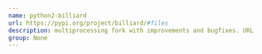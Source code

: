 ```yaml
---
name: python2-billiard
url: https://pypi.org/project/billiard/#files
description: multiprocessing fork with improvements and bugfixes. URL : https://pypi.org/project/billiard/#files Groups : None
group: None
---
```

